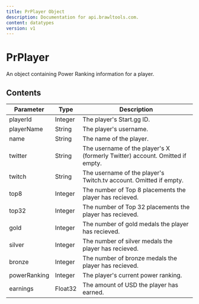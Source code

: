 ```yaml
---
title: PrPlayer Object
description: Documentation for api.brawltools.com.
content: datatypes
version: v1
---
```


# PrPlayer

An object containing Power Ranking information for a player.

## Contents

| Parameter    | Type    | Description                                                  |
| ------------ | ------- | ------------------------------------------------------------ |
| playerId     | Integer | The player's Start.gg ID.                                    |
| playerName   | String  | The player's username.                                       |
| name         | String  | The name of the player.                                      |
| twitter      | String  | The username of the player's X (formerly Twitter) account. Omitted if empty. |
| twitch       | String  | The username of the player's Twitch.tv account. Omitted if empty. |
| top8         | Integer | The number of Top 8 placements the player has recieved.      |
| top32        | Integer | The number of Top 32 placements the player has recieved.     |
| gold         | Integer | The number of gold medals the player has recieved.           |
| silver       | Integer | The number of silver medals the player has recieved.         |
| bronze       | Integer | The number of bronze medals the player has recieved.         |
| powerRanking | Integer | The player's current power ranking.                          |
| earnings     | Float32 | The amount of USD the player has earned.                     |
